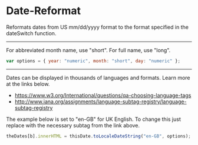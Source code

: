 # Date-Reformat
Reformats dates from US mm/dd/yyyy format to the format specified in the dateSwitch function.

---

For abbreviated month name, use "short". For full name, use "long".  
```javascript
var options = { year: "numeric", month: "short", day: "numeric" };
```

---

Dates can be displayed in thousands of languages and formats. Learn more at the links below.

* https://www.w3.org/International/questions/qa-choosing-language-tags
* http://www.iana.org/assignments/language-subtag-registry/language-subtag-registry

The example below is set to "en-GB" for UK English. To change this just replace with the necessary subtag from the link above. 
```javascript
theDates[b].innerHTML = thisDate.toLocaleDateString("en-GB", options);
```
